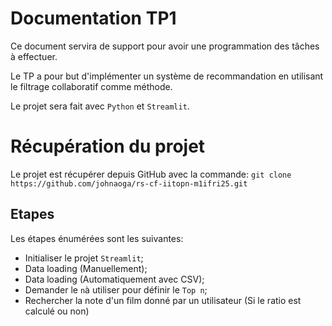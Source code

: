 # Documentation TP1

Ce document servira de support pour avoir une programmation des tâches à effectuer.

Le TP a pour but d'implémenter un système de recommandation en utilisant le filtrage collaboratif comme méthode.

Le projet sera fait avec `Python` et `Streamlit`.

# Récupération du projet
Le projet est récupérer depuis GitHub avec la commande:
`git clone https://github.com/johnaoga/rs-cf-iitopn-m1ifri25.git`

## Etapes
Les étapes énumérées sont les suivantes:

- Initialiser le projet `Streamlit`;
- Data loading (Manuellement);
- Data loading (Automatiquement avec CSV);
- Demander le `n`à utiliser pour définir le `Top n`;
- Rechercher la note d'un film donné par un utilisateur (Si le ratio est calculé ou non)

